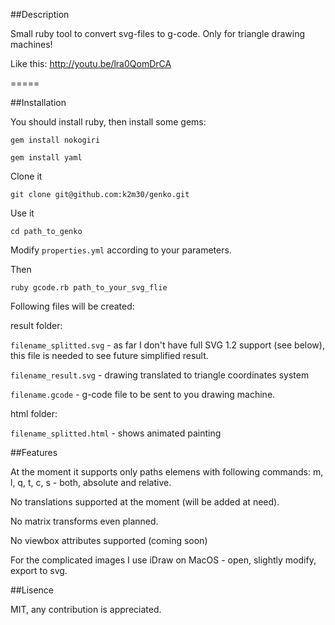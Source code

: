 ##Description

Small ruby tool to convert svg-files to g-code. Only for triangle drawing machines!

Like this: http://youtu.be/lra0QomDrCA

=====

##Installation

You should install ruby, then install some gems:

`gem install nokogiri`

`gem install yaml`

Clone it

`git clone git@github.com:k2m30/genko.git`

Use it

`cd path_to_genko`

Modify `properties.yml` according to your parameters.

Then

`ruby gcode.rb path_to_your_svg_flie`

Following files will be created:

result folder:

`filename_splitted.svg` - as far I don't have full SVG 1.2 support (see below), this file is needed to see future simplified result. 

`filename_result.svg` - drawing translated to triangle coordinates system

`filename.gcode` - g-code file to be sent to you drawing machine.

html folder:

`filename_splitted.html` - shows animated painting

##Features

At the moment it supports only paths elemens with following commands: m, l, q, t, c, s - both, absolute and relative.

No translations supported at the moment (will be added at need).

No matrix transforms even planned.

No viewbox attributes supported (coming soon)

For the complicated images I use iDraw on MacOS - open, slightly modify, export to svg.

##Lisence

MIT, any contribution is appreciated.
